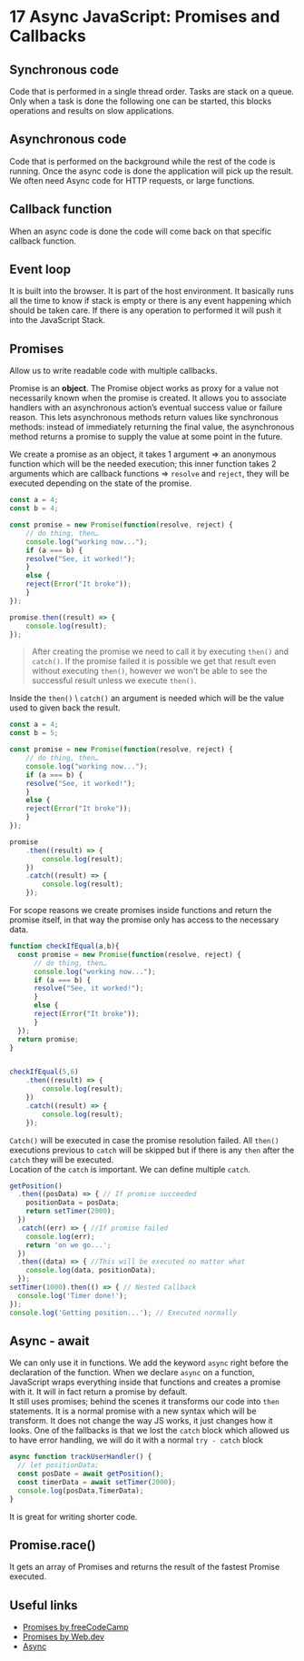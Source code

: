 # 17 Async JavaScript: Promises and Callbacks

## Synchronous code

Code that is performed in a single thread order. Tasks are stack on a queue. Only when a task is done the following one can be started, this blocks operations and results on slow applications. 

## Asynchronous code

Code that is performed on the background while the rest of the code is running. Once the async code is done the application will pick up the result.
We often need Async code for HTTP requests, or large functions.

## Callback function

When an async code is done the code will come back on that specific callback function.

## Event loop

It is built into the browser. It is part of the host environment. It basically runs all the time to know if stack is empty or there is any event happening which should be taken care. If there is any operation to performed it will push it into the JavaScript Stack.

## Promises

Allow us to write readable code with multiple callbacks.

Promise is an **object**. The Promise object works as proxy for a value not necessarily known when the promise is created. It allows you to associate handlers with an asynchronous action’s eventual success value or failure reason. This lets asynchronous methods return values like synchronous methods: instead of immediately returning the final value, the asynchronous method returns a promise to supply the value at some point in the future.

We create a promise as an object, it takes 1 argument => an anonymous function which will be the needed execution; this inner function takes 2 arguments which are callback functions => `resolve` and `reject`, they will be executed depending on the state of the promise.

```JavaScript
const a = 4;
const b = 4;

const promise = new Promise(function(resolve, reject) {
    // do thing, then…
    console.log("working now...");
    if (a === b) {
    resolve("See, it worked!");
    }
    else {
    reject(Error("It broke"));
    }
});

promise.then((result) => {
    console.log(result);
});
```

> After creating the promise we need to call it by executing `then()` and `catch()`. If the promise failed it is possible we get that result even without executing `then()`, however we won't be able to see the successful result unless we execute `then()`. 

Inside the `then()` \ `catch()` an argument is needed which will be the value used to given back the result.

```JavaScript
const a = 4;
const b = 5;

const promise = new Promise(function(resolve, reject) {
    // do thing, then…
    console.log("working now...");
    if (a === b) {
    resolve("See, it worked!");
    }
    else {
    reject(Error("It broke"));
    }
});

promise
    .then((result) => {
        console.log(result);
    })
    .catch((result) => {
        console.log(result);
    });
```

For scope reasons we create promises inside functions and return the promise itself, in that way the promise only has access to the necessary data.

```JavaScript
function checkIfEqual(a,b){
  const promise = new Promise(function(resolve, reject) {
      // do thing, then…
      console.log("working now...");
      if (a === b) {
      resolve("See, it worked!");
      }
      else {
      reject(Error("It broke"));
      }
  });
  return promise;
}


checkIfEqual(5,6)
    .then((result) => {
        console.log(result);
    })
    .catch((result) => {
        console.log(result);
    });
```

`Catch()` will be executed in case the promise resolution failed. All `then()` executions previous to `catch` will be skipped but if there is any `then` after the `catch` they will be executed.   
Location of the `catch` is important. We can define multiple `catch`.

```JavaScript
getPosition()
  .then((posData) => { // If promise succeeded
    positionData = posData;
    return setTimer(2000);
  })
  .catch((err) => { //If promise failed
    console.log(err);
    return 'on we go...';
  })
  .then((data) => { //This will be executed no matter what
    console.log(data, positionData);
  });
setTimer(1000).then(() => { // Nested Callback
  console.log('Timer done!');
});
console.log('Getting position...'); // Executed normally
```

## Async - await

We can only use it in functions. We add the keyword `async` right before the declaration of the function.
When we declare `async` on a function, JavaScript wraps everything inside that functions and creates a promise with it. It will in fact return a promise by default.  
It still uses promises; behind the scenes it transforms our code into `then` statements. It is a normal promise with a new syntax which will be transform. 
It does not change the way JS works, it just changes how it looks. One of the fallbacks is that we lost the `catch` block which allowed us to have error handling, we will do it with a normal `try - catch` block

```JavaScript
async function trackUserHandler() {
  // let positionData;
  const posDate = await getPosition();
  const timerData = await setTimer(2000);
  console.log(posData,TimerData);
}
```

It is great for writing shorter code. 

## Promise.race()

It gets an array of Promises and returns the result of the fastest Promise executed.

## Useful links

- [Promises by freeCodeCamp](https://www.freecodecamp.org/news/javascript-promises-explained/#:~:text=What%20is%20a%20promise%20in,operation%2C%20and%20its%20resulting%20value.)
- [Promises by Web.dev](https://web.dev/promises/)
- [Async](https://developer.mozilla.org/en-US/docs/Web/JavaScript/Reference/Statements/async_function)